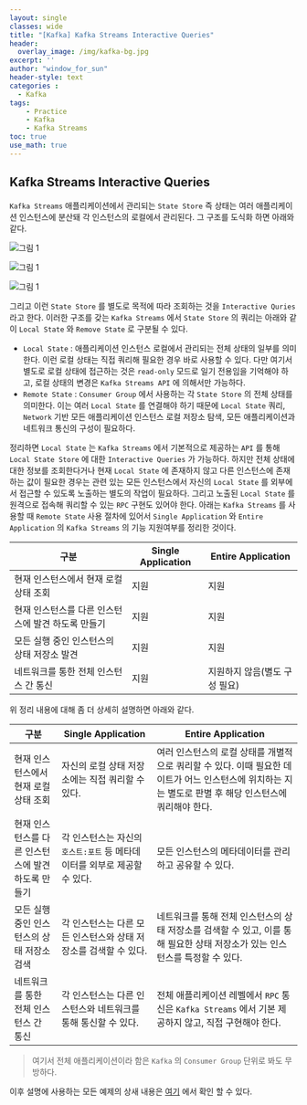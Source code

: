 ```yaml
--- 
layout: single
classes: wide
title: "[Kafka] Kafka Streams Interactive Queries"
header:
  overlay_image: /img/kafka-bg.jpg
excerpt: ''
author: "window_for_sun"
header-style: text
categories :
  - Kafka
tags:
    - Practice
    - Kafka
    - Kafka Streams
toc: true
use_math: true
---  
```


## Kafka Streams Interactive Queries
`Kafka Streams` 애플리케이션에서 관리되는 `State Store` 즉 상태는 
여러 애플리케이션 인스턴스에 분산돼 각 인스턴스의 로컬에서 관리된다. 
그 구조를 도식화 하면 아래와 같다.  

![그림 1]({{site.baseurl}}/img/kafka/kafka-streams-interactive-queries-1.drawio.png)

![그림 1]({{site.baseurl}}/img/kafka/kafka-streams-interactive-queries-2.drawio.png)

![그림 1]({{site.baseurl}}/img/kafka/kafka-streams-interactive-queries-3.drawio.png)


그리고 이런 `State Store` 를 별도로 목적에 따라 조회하는 것을 `Interactive Quries` 라고 한다. 
이러한 구조를 갖는 `Kafka Streams` 에서 `State Store` 의 쿼리는 아래와 같이 `Local State` 와 `Remove State` 로 구분될 수 있다.  

- `Local State` : 애플리케이션 인스턴스 로컬에서 관리되는 전체 상태의 일부를 의미한다. 이런 로컬 상태는 직접 쿼리해 필요한 경우 바로 사용할 수 있다. 다만 여기서 별도로 로컬 상태에 접근하는 것은 `read-only` 모드로 일기 전용임을 기억해야 하고, 로컬 상태의 변경은 `Kafka Streams API` 에 의해서만 가능하다. 
- `Remote State` : `Consumer Group` 에서 사용하는 각 `State Store` 의 전체 상태를 의미한다. 이는 여러 `Local State` 를 연결해야 하기 때문에 `Local State` 쿼리, `Network` 기반 모든 애플리케이션 인스턴스 로컬 저장소 탐색, 모든 애플리케이션과 네트워크 통신의 구성이 필요하다. 

정리하면 `Local State` 는 `Kafka Streams` 에서 기본적으로 제공하는 `API` 를 통해 `Local State Store` 에 대한 `Interactive Queries` 가 가능하다. 
하지만 전체 상태에 대한 정보를 조회한다거나 현재 `Local State` 에 존재하지 않고 다른 인스턴스에 존재하는 값이 필요한 경우는 관련 있는 모든 인스턴스에서 
자신의 `Local State` 를 외부에서 접근할 수 있도록 노출하는 별도의 작업이 필요하다. 
그리고 노출된 `Local State` 를 원격으로 접속해 쿼리할 수 있는 `RPC` 구현도 있어야 한다. 
아래는 `Kafka Streams` 를 사용할 때 `Remote State` 사용 절차에 있어서 `Single Application` 와 `Entire Application` 의 `Kafka Streams` 의 기능 지원여부를 정리한 것이다.

구분 | Single Application |Entire Application 
---|--------------------|---
현재 인스턴스에서 현재 로컬 상태 조회| 지원|지원
현재 인스턴스를 다른 인스턴스에 발견 하도록 만들기|지원|지원
모든 실행 중인 인스턴스의 상태 저장소 발견|지원|지원
네트워크를 통한 전체 인스턴스 간 통신|지원| 지원하지 않음(별도 구성 필요)

위 정리 내용에 대해 좀 더 상세히 설명하면 아래와 같다. 

구분 | Single Application                          |Entire Application 
---|---------------------------------------------|---
현재 인스턴스에서 현재 로컬 상태 조회| 자신의 로컬 상태 저장소에는 직접 쿼리할 수 있다.                | 여러 인스턴스의 로컬 상태를 개별적으로 쿼리할 수 있다. 이때 필요한 데이트가 어느 인스턴스에 위치하는 지는 별도로 판별 후 해당 인스턴스에 쿼리해야 한다. 
현재 인스턴스를 다른 인스턴스에 발견 하도록 만들기| 각 인스턴스는 자신의 `호스트:포트` 등 메타데이터를 외부로 제공할 수 있다. |모든 인스턴스의 메타데이터를 관리하고 공유할 수 있다. 
모든 실행 중인 인스턴스의 상태 저장소 검색| 각 인스턴스는 다른 모든 인스턴스와 상태 저장소를 검색할 수 있다.       |네트워크를 통해 전체 인스턴스의 상태 저장소를 검색할 수 있고, 이를 통해 필요한 상태 저장소가 있는 인스턴스를 특정할 수 있다. 
네트워크를 통한 전체 인스턴스 간 통신| 각 인스턴스는 다른 인스턴스와 네트워크를 통해 통신할 수 있다. | 전체 애플리케이션 레벨에서 `RPC` 통신은 `Kafka Streams` 에서 기본 제공하지 않고, 직접 구현해야 한다. 

> 여기서 전체 애플리케이션이라 함은 `Kafka` 의 `Consumer Group` 단위로 봐도 무방하다.


이후 설명에 사용하는 모든 예제의 상새 내용은 [여기](https://github.com/windowforsun/kafka-streams-interactive-queries-exam)
에서 확인 할 수 있다.  
